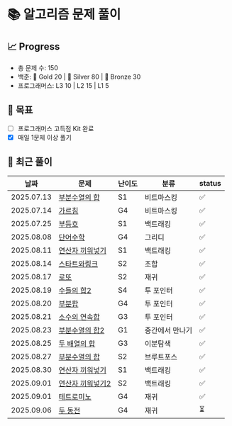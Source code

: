 # 📚 알고리즘 문제 풀이

## 📈 Progress
- 총 문제 수: 150
- 백준: 🥇 Gold 20 | 🥈 Silver 80 | 🥉 Bronze 30
- 프로그래머스: L3 10 | L2 15 | L1 5

## 🎯 목표
- [ ] 프로그래머스 고득점 Kit 완료
- [x] 매일 1문제 이상 풀기

## 📝 최근 풀이
| 날짜         | 문제                                                | 난이도 | 분류      | status |
|------------|---------------------------------------------------|-----|---------|--------|
| 2025.07.13 | [부분수열의 합](https://www.acmicpc.net/problem/14225)  | S1  | 비트마스킹   | ✅      |
| 2025.07.14 | [가르침](https://www.acmicpc.net/problem/1062)       | G4  | 비트마스킹   | ✅      |
| 2025.07.25 | [부등호](https://www.acmicpc.net/problem/2529)       | S1  | 백트래킹    | ✅      |
| 2025.08.08 | [단어수학](https://www.acmicpc.net/problem/1339)      | G4  | 그리디     | ✅      |
| 2025.08.11 | [연산자 끼워넣기](https://www.acmicpc.net/problem/14888) | S1  | 백트래킹    | ✅      |
| 2025.08.14 | [스타트와링크](https://www.acmicpc.net/problem/14889)   | S2  | 조합      | ✅      |
| 2025.08.17 | [로또](https://www.acmicpc.net/problem/6603)        | S2  | 재귀      | ✅      |
| 2025.08.19 | [수들의 합2](https://www.acmicpc.net/problem/2003)    | S4  | 투 포인터   | ✅      |
| 2025.08.20 | [부분합](https://www.acmicpc.net/problem/1806)       | G4  | 투 포인터   | ✅      |
| 2025.08.21 | [소수의 연속합](https://www.acmicpc.net/problem/1644)   | G3  | 투 포인터   | ✅      |
| 2025.08.23 | [부분수열의 합2](https://www.acmicpc.net/problem/1208)  | G1  | 중간에서 만나기 | ✅      |
| 2025.08.25 | [두 배열의 합](https://www.acmicpc.net/problem/2143)   | G3  | 이분탐색    | ✅      |
| 2025.08.27 | [부분수열의 합](https://www.acmicpc.net/problem/1182)   | S2  | 브루트포스   | ✅      |
| 2025.08.30 | [연산자 끼워넣기](https://www.acmicpc.net/problem/14888) | S1  | 백트래킹    | ✅      |
| 2025.09.01 | [연산자 끼워넣기2](https://www.acmicpc.net/problem/15658) | S2  | 백트래킹    | ✅      |
| 2025.09.01 | [테트로미노](https://www.acmicpc.net/problem/14500)    | G4  | 재귀      | ✅      |
| 2025.09.06 | [두 동전](https://www.acmicpc.net/problem/16197)     | G4  | 재귀      | ⏳      |